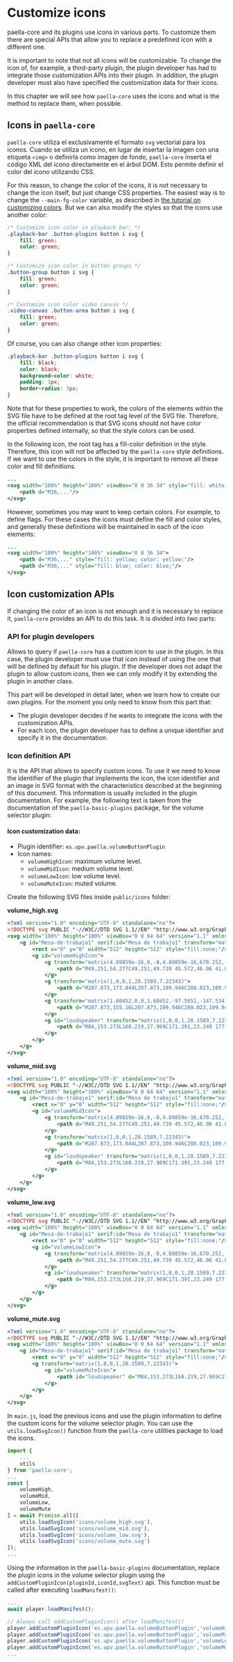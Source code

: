 # Customize icons

paella-core and its plugins use icons in various parts. To customize them there are special APIs that allow you to replace a predefined icon with a different one.

It is important to note that not all icons will be customizable. To change the icon of, for example, a third-party plugin, the plugin developer has had to integrate those customization APIs into their plugin. In addition, the plugin developer must also have specified the customization data for their icons.

In this chapter we will see how `paella-core` uses the icons and what is the method to replace them, when possible.

## Icons in `paella-core`

`paella-core` utiliza el exclusivamente el formato `svg` vectorial para los iconos. Cuando se utiliza un icono, en lugar de insertar la imagen con una etiqueta `<img>` o definirla como imagen de fondo, `paella-core` inserta el código XML del icono directamente en el árbol DOM. Esto permite definir el color del icono utilizando CSS.

For this reason, to change the color of the icons, it is not necessary to change the icon itself, but just change CSS properties. The easiest way is to change the `--main-fg-color` variable, as described in [the tutorial on customizing colors](customize_colors.md). But we can also modify the styles so that the icons use another color:

```css
/* Customize icon color in playback bar: */
.playback-bar .button-plugins button i svg {
    fill: green;
    color: green;
}

/* Customize icon color in button groups */
.button-group button i svg {
    fill: green;
    color: green;
}

/* Customize icon color video canvas */
.video-canvas .button-area button i svg {
    fill: green;
    color: green;
}
```

Of course, you can also change other icon properties:

```css
.playback-bar .button-plugins button i svg {
    fill: black;
    color: black;
    background-color: white;
    padding: 1px;
    border-radius: 3px;
}
```

Note that for these properties to work, the colors of the elements within the SVG file have to be defined at the root tag level of the SVG file. Therefore, the official recommendation is that SVG icons should not have color properties defined internally, so that the style colors can be used.

In the following icon, the root tag has a fill-color definition in the style. Therefore, this icon will not be affected by the `paella-core` style definitions. If we want to use the colors in the style, it is important to remove all these color and fill definitions.

```xml
...
<svg width="100%" height="100%" viewBox="0 0 36 34" style="fill: white; color: white;">
    <path d="M36,..."/>
</svg>
```

However, sometimes you may want to keep certain colors. For example, to define flags. For these cases the icons must define the fill and color styles, and generally these definitions will be maintained in each of the icon elements:

```xml
...
<svg width="100%" height="100%" viewBox="0 0 36 34">
    <path d="M36,..." style="fill: yellow; color: yellow;"/>
    <path d="M36,..." style="fill: blue; color: blue;"/>
</svg>
```

## Icon customization APIs

If changing the color of an icon is not enough and it is necessary to replace it, `paella-core` provides an API to do this task. It is divided into two parts:

### API for plugin developers

Allows to query if `paella-core` has a custom icon to use in the plugin. In this case, the plugin developer must use that icon instead of using the one that will be defined by default for his plugin. If the developer does not adapt the plugin to allow custom icons, then we can only modify it by extending the plugin in another class.

This part will be developed in detail later, when we learn how to create our own plugins. For the moment you only need to know from this part that:

- The plugin developer decides if he wants to integrate the icons with the customization APIs.
- For each icon, the plugin developer has to define a unique identifier and specify it in the documentation.

### Icon definition API

It is the API that allows to specify custom icons. To use it we need to know the identifier of the plugin that implements the icon, the icon identifier and an image in SVG format with the characteristics described at the beginning of this document. This information is usually included in the plugin documentation. For example, the following text is taken from the documentation of the `paella-basic-plugins` package, for the volume selector plugin:

#### Icon customization data:

- Plugin identifier: `es.upv.paella.volumeButtonPlugin`
- Icon names:
    + `volumeHighIcon`: maximum volume level.
    + `volumeMidIcon`: medium volume level.
    + `volumeLowIcon`: low volume level.
    + `volumeMuteIcon`: muted volume.

Create the following SVG files inside `public/icons` folder:

**volume_high.svg**

```xml
<?xml version="1.0" encoding="UTF-8" standalone="no"?>
<!DOCTYPE svg PUBLIC "-//W3C//DTD SVG 1.1//EN" "http://www.w3.org/Graphics/SVG/1.1/DTD/svg11.dtd">
<svg width="100%" height="100%" viewBox="0 0 64 64" version="1.1" xmlns="http://www.w3.org/2000/svg" xmlns:xlink="http://www.w3.org/1999/xlink" xml:space="preserve" xmlns:serif="http://www.serif.com/" style="fill-rule:evenodd;clip-rule:evenodd;stroke-linejoin:round;stroke-miterlimit:2;">
    <g id="Mesa-de-trabajo1" serif:id="Mesa de trabajo1" transform="matrix(0.125,0,0,0.125,0,0)">
        <rect x="0" y="0" width="512" height="512" style="fill:none;"/>
        <g id="volumeHighIcon">
            <g transform="matrix(4.89859e-16,8,-8,4.89859e-16,670.252,-65.0485)">
                <path d="M49.251,54.277C49.251,49.739 45.572,46.06 41.034,46.06C36.496,46.06 32.817,49.739 32.817,54.277L49.251,54.277Z"/>
            </g>
            <g transform="matrix(1,0,0,1,28.1589,7.22343)">
                <path d="M207.873,173.844L207.873,109.946C288.023,109.946 352.997,175.337 352.997,256C352.997,336.663 288.023,402.054 207.874,402.054L207.873,338.156C209.412,338.262 210.965,338.309 212.528,338.309C256.325,338.309 291.882,301.427 291.882,256C291.882,210.573 256.325,173.691 212.528,173.691C210.965,173.691 209.412,173.738 207.873,173.844Z"/>
            </g>
            <g transform="matrix(1.60452,0,0,1.60452,-97.5051,-147.534)">
                <path d="M207.873,155.16L207.873,109.946C288.023,109.946 352.997,175.337 352.997,256C352.997,336.663 288.023,402.054 207.874,402.054L207.873,356.84L212.528,356.962C266.25,356.962 309.865,311.722 309.865,256C309.865,200.278 266.25,155.038 212.528,155.038L207.873,155.16Z"/>
            </g>
            <g id="loudspeaker" transform="matrix(1,0,0,1,28.1589,7.22343)">
                <path d="M84,153.273L168.219,27.969C171.391,23.249 177.276,21.157 182.716,22.816C188.156,24.474 191.873,29.493 191.873,35.18C191.873,133.887 191.873,378.113 191.873,476.82C191.873,482.507 188.156,487.526 182.716,489.184C177.276,490.843 171.391,488.751 168.219,484.031L84,358.727L84,376.822L-3.037,376.822L-3.037,135.178L84,135.178L84,153.273Z"/>
            </g>
        </g>
    </g>
</svg>
```

**volume_mid.svg**

```xml
<?xml version="1.0" encoding="UTF-8" standalone="no"?>
<!DOCTYPE svg PUBLIC "-//W3C//DTD SVG 1.1//EN" "http://www.w3.org/Graphics/SVG/1.1/DTD/svg11.dtd">
<svg width="100%" height="100%" viewBox="0 0 64 64" version="1.1" xmlns="http://www.w3.org/2000/svg" xmlns:xlink="http://www.w3.org/1999/xlink" xml:space="preserve" xmlns:serif="http://www.serif.com/" style="fill-rule:evenodd;clip-rule:evenodd;stroke-linejoin:round;stroke-miterlimit:2;">
    <g id="Mesa-de-trabajo1" serif:id="Mesa de trabajo1" transform="matrix(0.125,0,0,0.125,0,0)">
        <rect x="0" y="0" width="512" height="512" style="fill:none;"/>
        <g id="volumeMidIcon">
            <g transform="matrix(4.89859e-16,8,-8,4.89859e-16,670.252,-65.0485)">
                <path d="M49.251,54.277C49.251,49.739 45.572,46.06 41.034,46.06C36.496,46.06 32.817,49.739 32.817,54.277L49.251,54.277Z"/>
            </g>
            <g transform="matrix(1,0,0,1,28.1589,7.22343)">
                <path d="M207.873,173.844L207.873,109.946C288.023,109.946 352.997,175.337 352.997,256C352.997,336.663 288.023,402.054 207.874,402.054L207.873,338.156C209.412,338.262 210.965,338.309 212.528,338.309C256.325,338.309 291.882,301.427 291.882,256C291.882,210.573 256.325,173.691 212.528,173.691C210.965,173.691 209.412,173.738 207.873,173.844Z"/>
            </g>
            <g id="loudspeaker" transform="matrix(1,0,0,1,28.1589,7.22343)">
                <path d="M84,153.273L168.219,27.969C171.391,23.249 177.276,21.157 182.716,22.816C188.156,24.474 191.873,29.493 191.873,35.18C191.873,133.887 191.873,378.113 191.873,476.82C191.873,482.507 188.156,487.526 182.716,489.184C177.276,490.843 171.391,488.751 168.219,484.031L84,358.727L84,376.822L-3.037,376.822L-3.037,135.178L84,135.178L84,153.273Z"/>
            </g>
        </g>
    </g>
</svg>
```

**volume_low.svg**

```xml
<?xml version="1.0" encoding="UTF-8" standalone="no"?>
<!DOCTYPE svg PUBLIC "-//W3C//DTD SVG 1.1//EN" "http://www.w3.org/Graphics/SVG/1.1/DTD/svg11.dtd">
<svg width="100%" height="100%" viewBox="0 0 64 64" version="1.1" xmlns="http://www.w3.org/2000/svg" xmlns:xlink="http://www.w3.org/1999/xlink" xml:space="preserve" xmlns:serif="http://www.serif.com/" style="fill-rule:evenodd;clip-rule:evenodd;stroke-linejoin:round;stroke-miterlimit:2;">
    <g id="Mesa-de-trabajo1" serif:id="Mesa de trabajo1" transform="matrix(0.125,0,0,0.125,0,0)">
        <rect x="0" y="0" width="512" height="512" style="fill:none;"/>
        <g id="volumeLowIcon">
            <g transform="matrix(4.89859e-16,8,-8,4.89859e-16,670.252,-65.0485)">
                <path d="M49.251,54.277C49.251,49.739 45.572,46.06 41.034,46.06C36.496,46.06 32.817,49.739 32.817,54.277L49.251,54.277Z"/>
            </g>
            <g id="loudspeaker" transform="matrix(1,0,0,1,28.1589,7.22343)">
                <path d="M84,153.273L168.219,27.969C171.391,23.249 177.276,21.157 182.716,22.816C188.156,24.474 191.873,29.493 191.873,35.18C191.873,133.887 191.873,378.113 191.873,476.82C191.873,482.507 188.156,487.526 182.716,489.184C177.276,490.843 171.391,488.751 168.219,484.031L84,358.727L84,376.822L-3.037,376.822L-3.037,135.178L84,135.178L84,153.273Z"/>
            </g>
        </g>
    </g>
</svg>
```

**volume_mute.svg**

```xml
<?xml version="1.0" encoding="UTF-8" standalone="no"?>
<!DOCTYPE svg PUBLIC "-//W3C//DTD SVG 1.1//EN" "http://www.w3.org/Graphics/SVG/1.1/DTD/svg11.dtd">
<svg width="100%" height="100%" viewBox="0 0 64 64" version="1.1" xmlns="http://www.w3.org/2000/svg" xmlns:xlink="http://www.w3.org/1999/xlink" xml:space="preserve" xmlns:serif="http://www.serif.com/" style="fill-rule:evenodd;clip-rule:evenodd;stroke-linejoin:round;stroke-miterlimit:2;">
    <g id="Mesa-de-trabajo1" serif:id="Mesa de trabajo1" transform="matrix(0.125,0,0,0.125,0,0)">
        <rect x="0" y="0" width="512" height="512" style="fill:none;"/>
        <g transform="matrix(1,0,0,1,28.1589,7.22343)">
            <g id="volumeMuteIcon">
                <path id="loudspeaker" d="M84,153.273L168.219,27.969C171.391,23.249 177.276,21.157 182.716,22.816C188.156,24.474 191.873,29.493 191.873,35.18C191.873,133.887 191.873,378.113 191.873,476.82C191.873,482.507 188.156,487.526 182.716,489.184C177.276,490.843 171.391,488.751 168.219,484.031L84,358.727L84,376.822L-3.037,376.822L-3.037,135.178L84,135.178L84,153.273Z"/>
            </g>
        </g>
    </g>
</svg>
```

In `main.js`, load the previous icons and use the plugin information to define the custom icons for the volume selector plugin. You can use the `utils.loadSvgIcon()` function from the `paella-core` utilities package to load the icons.

```js
import {
    ...
    utils
} from 'paella-core';
...
const [
    volumeHigh,
    volumeMid,
    volumeLow,
    volumeMute
] = await Promise.all([
    utils.loadSvgIcon('icons/volume_high.svg'),
    utils.loadSvgIcon('icons/volume_mid.svg'),
    utils.loadSvgIcon('icons/volume_low.svg'),
    utils.loadSvgIcon('icons/volume_mute.svg')
]);
...
```

Using the information in the `paella-basic-plugins` documentation, replace the plugin icons in the volume selector plugin using the `addCustomPluginIcon(pluginId,iconId,svgText)` api. This function must be called after executing `loadManifest()`:

```js
...
await player.loadManifest();

// Always call addCustomPluginIcon() after loadManifest()
player.addCustomPluginIcon('es.upv.paella.volumeButtonPlugin','volumeHighIcon',volumeHigh);
player.addCustomPluginIcon('es.upv.paella.volumeButtonPlugin','volumeMidIcon',volumeMid);
player.addCustomPluginIcon('es.upv.paella.volumeButtonPlugin','volumeLowIcon',volumeLow);
player.addCustomPluginIcon('es.upv.paella.volumeButtonPlugin','volumeMuteIcon',volumeMute);
...
```


